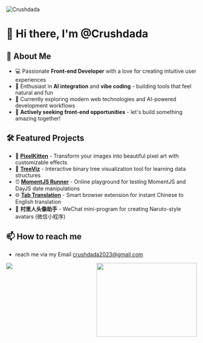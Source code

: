 ![Crushdada](https://user-images.githubusercontent.com/73060999/170519429-b2c44191-1832-4997-bed8-e38aa409d1b6.png)

# 👋 Hi there, I'm @Crushdada

## 🚀 About Me
- 💻 Passionate **Front-end Developer** with a love for creating intuitive user experiences
- 🤖 Enthusiast in **AI integration** and **vibe coding** - building tools that feel natural and fun
- 🌱 Currently exploring modern web technologies and AI-powered development workflows
- 🎯 **Actively seeking front-end opportunities** - let's build something amazing together!

## 🛠️ Featured Projects

- 🎨 **[PixelKitten](https://pixelkitten.netlify.app)** - Transform your images into beautiful pixel art with customizable effects
- 🌳 **[TreeViz](https://treeviz.netlify.app)** - Interactive binary tree visualization tool for learning data structures
- ⏰ **[MomentJS Runner](https://momentjs-runner.netlify.app)** - Online playground for testing MomentJS and DayJS date manipulations
- 🌐 **[Tab Translation](https://tab-translation.netlify.app/)** - Smart browser extension for instant Chinese to English translation
- 🥷 **村里人头像助手** - WeChat mini-program for creating Naruto-style avatars (微信小程序)

## 📫 How to reach me
- reach me via my Email  crushdada2023@gmail.com


<img align="left" src="https://github-readme-stats.vercel.app/api?username=Crushdada&count_private=true&show_icons=true&theme=dracula"/>
<img align="right" src="https://github.com/mayankchaudhary26/Cool-Readme-ideas/raw/master/data/night%20code.gif" width="265" height="195"/>

<!---
Crushdada/Crushdada is a ✨ special ✨ repository because its `README.md` (this file) appears on your GitHub profile.
You can click the Preview link to take a look at your changes.
--->
